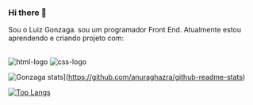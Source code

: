 ### Hi there 👋


Sou o Luiz Gonzaga. sou um programador Front End.  Atualmente estou aprendendo e criando projeto com:
<br>
<br>

<img src= "https://img.shields.io/badge/HTML5-E34F26?style=for-the-badge&logo=html5&logoColor=white" alt= "html-logo" />

<img src="https://img.shields.io/badge/CSS3-1572B6?style=for-the-badge&logo=css3&logoColor=white" alt= "css-logo" />


![Gonzaga stats](https://github-readme-stats.vercel.app/api?username=luizgonzaga12)](https://github.com/anuraghazra/github-readme-stats)


[![Top Langs](https://github-readme-stats.vercel.app/api/top-langs/?username=luizgonzaga12)](https://github.com/anuraghazra/github-readme-stats)
